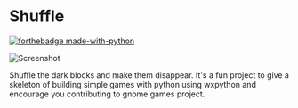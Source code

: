 # Shuffle
[![forthebadge made-with-python](http://ForTheBadge.com/images/badges/made-with-python.svg)](https://www.python.org/) 

![Screenshot](https://github.com/TheMousePotato/shuffle/raw/master/screenshot.png)

Shuffle the dark blocks and make them disappear. It's a fun project to give a skeleton of building simple games with python using wxpython and encourage you contributing to gnome games project.
